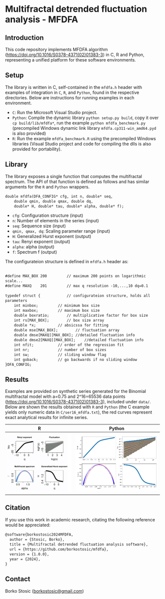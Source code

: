 # Multifractal detrended fluctuation analysis - MFDFA

## Introduction
This code repository implements MFDFA algorithm (https://doi.org/10.1016/S0378-4371(02)01383-3) in C, R and Python, representing a unified platform for these software environments.

## Setup
The library is written in C, self-contained in the ```mfdfa.h``` header with examples of integration in ```C```, ```R```, and ```Python```, found in the respective directories. Below are instructions for running examples in each environment.
* ```C```: Run the Microsoft Visual Studio project.
* ```Python```: Compile the dynamic library  ```python setup.py build```, copy it over ```cp build/lib/mfdfa*```, run the example ```python mfdfa_benchmark.py``` (precompiled Windows dynamic link library ```mfdfa.cp311-win_amd64.pyd``` is also provided)
* ```R```: Run the example ```mfdfa_benchmark.R``` using the precompiled Windows libraries (Visual Studio project and code for compiling the dlls is also provided for portability).

## Library
The library exposes a single function that computes the multifractal spectrum. The API of that function is defined as follows and has similar arguments for the ```R``` and ```Python``` wrappers.
```
double mfdfa(DFA_CONFIG* cfg, int n, double* seq, 
	double qmin, double qmax, double dq, 
	double* H, double* tau, double* alpha, double* f);
```
* ```cfg```: Configuration structure (input)
* ```n```: Number of elements in the series (input)
* ```seq```: Sequence size (input)
* ```qmin, qmax, dq```: Scaling parameter range (input)
* ```H```: Generalized Hurst exponent (output)
* ```tau```: Renyi exponent (output)
* ```alpha```: alpha (output)
* ```f```: Spectrum f (output)

The configurateion structure is defined in ```mfdfa.h``` header as:
```

#define MAX_BOX	200			// maximum 200 points on logarithmic scale...
#define MAXQ	201			// max q resolution -10,...,10 dq=0.1

typedef struct {			// configurateion structure, holds all parameters
	int minbox;			// minimum box size
	int maxbox;			// maximum box size
	double boxratio;		// multiplicative factor for box size
	int rs[MAX_BOX];		// box size array 
	double *x;			// absicssa for fitting
	double mse[MAX_BOX];		// fluctuation array
	double dmse[MAXQ][MAX_BOX];	//detailed fluctuation info
	double dmse2[MAXQ][MAX_BOX];	//detailed fluctuation info
	int nfit;			// order of the regression fit
	int nr;				// number of box sizes 
	int sw;				// sliding window flag
	int goback;			// go backwards if no sliding window
}DFA_CONFIG;
```
## Results
Examples are provided on synthetic series generated for the Binomial multifractal model with a=0.75 and 2^16=65536 data points (https://doi.org/10.1016/S0378-4371(02)01383-3), included under ```data/```. Below are shown the results obtained with ```R``` and ```Python``` (the C example yields only numeric data in ```C/ser16_mfdfa.txt```), the red curves represent exact analytical results for infinite series.

| R| Python|
|:-------------------------:|:-------------------------:|
| <img width="" alt="" src="./R/ser16.gif">|<img width="" alt="" src="./PYTHON/ser16.png"> 


## Citation
If you use this work in academic research, citating the following reference would be appreciated:

```
@software{borkostosic2024MFDFA,
  author = {Stosic, Borko},
  title = {Multifractal detrended fluctuation analysis software},
  url = {https://github.com/borkostosic/mfdfa},
  version = {1.0.0},
  year = {2024},
}
```

## Contact
Borko Stosic (borkostosic@gmail.com)
